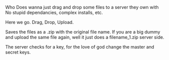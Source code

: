 Who Does wanna just drag and drop some files to a server they own with No stupid dependancies, complex installs, etc.

Here we go. Drag, Drop, Upload. 

Saves the files as a .zip with the original file name. If you are a big dummy and upload the same file again, well it just does a filename_1.zip server side.

The server checks for a key, for the love of god change the master and secret keys.
